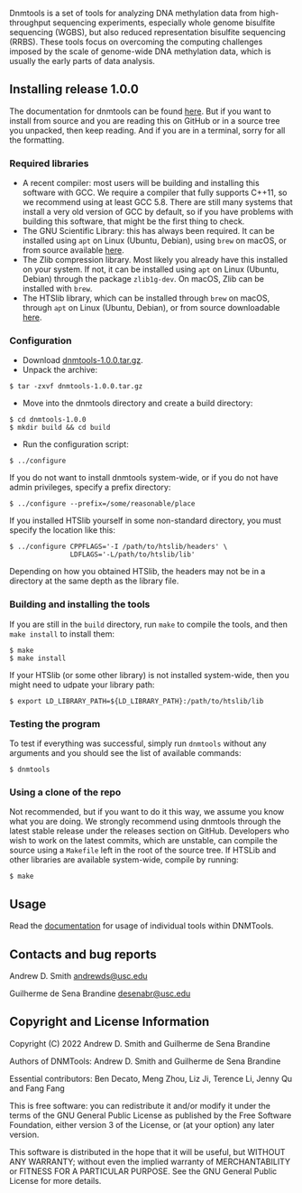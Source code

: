Dnmtools is a set of tools for analyzing DNA methylation data from
high-throughput sequencing experiments, especially whole genome
bisulfite sequencing (WGBS), but also reduced representation bisulfite
sequencing (RRBS). These tools focus on overcoming the computing
challenges imposed by the scale of genome-wide DNA methylation data,
which is usually the early parts of data analysis.

## Installing release 1.0.0

The documentation for dnmtools can be found
[here](https://dnmtools.readthedocs.io). But if you want to install
from source and you are reading this on GitHub or in a source tree you
unpacked, then keep reading. And if you are in a terminal, sorry for
all the formatting.

### Required libraries

* A recent compiler: most users will be building and installing this
  software with GCC. We require a compiler that fully supports C++11,
  so we recommend using at least GCC 5.8. There are still many systems
  that install a very old version of GCC by default, so if you have
  problems with building this software, that might be the first thing
  to check.
* The GNU Scientific Library: this has always been required. It can be
  installed using `apt` on Linux (Ubuntu, Debian), using `brew` on
  macOS, or from source available
  [here](http://www.gnu.org/software/gsl).
* The Zlib compression library. Most likely you already have this
  installed on your system. If not, it can be installed using `apt` on
  Linux (Ubuntu, Debian) through the package `zlib1g-dev`. On macOS,
  Zlib can be installed with `brew`.
* The HTSlib library, which can be installed through `brew` on macOS,
  through `apt` on Linux (Ubuntu, Debian), or from source downloadable
  [here](https://github.com/samtools/htslib).

### Configuration

* Download [dnmtools-1.0.0.tar.gz](https://github.com/smithlabcode/dnmtools/releases/download/v1.0.0/dnmtools-1.0.0.tar.gz).
* Unpack the archive:
```console
$ tar -zxvf dnmtools-1.0.0.tar.gz
```
* Move into the dnmtools directory and create a build directory:
```console
$ cd dnmtools-1.0.0
$ mkdir build && cd build
```
* Run the configuration script:
```console
$ ../configure
```
If you do not want to install dnmtools system-wide, or if you do
not have admin privileges, specify a prefix directory:
```console
$ ../configure --prefix=/some/reasonable/place
```
If you installed HTSlib yourself in some non-standard directory,
you must specify the location like this:
```console
$ ../configure CPPFLAGS='-I /path/to/htslib/headers' \
               LDFLAGS='-L/path/to/htslib/lib'
```
Depending on how you obtained HTSlib, the headers may not be
in a directory at the same depth as the library file.

### Building and installing the tools

If you are still in the `build` directory, run `make` to compile the
tools, and then `make install` to install them:
```console
$ make
$ make install
```
If your HTSlib (or some other library) is not installed system-wide,
then you might need to udpate your library path:
```console
$ export LD_LIBRARY_PATH=${LD_LIBRARY_PATH}:/path/to/htslib/lib
```

### Testing the program

To test if everything was successful, simply run `dnmtools` without
any arguments and you should see the list of available commands:
```console
$ dnmtools
```

### Using a clone of the repo

Not recommended, but if you want to do it this way, we assume you know
what you are doing. We strongly recommend using dnmtools through the
latest stable release under the releases section on GitHub. Developers
who wish to work on the latest commits, which are unstable, can
compile the source using a `Makefile` left in the root of the source
tree. If HTSLib and other libraries are available system-wide,
compile by running:
```console
$ make
```

## Usage

Read the [documentation](https://dnmtools.readthedocs.io) for usage of
individual tools within DNMTools.

## Contacts and bug reports

Andrew D. Smith
andrewds@usc.edu

Guilherme de Sena Brandine
desenabr@usc.edu

## Copyright and License Information

Copyright (C) 2022
Andrew D. Smith and Guilherme de Sena Brandine

Authors of DNMTools: Andrew D. Smith and Guilherme de Sena Brandine

Essential contributors: Ben Decato, Meng Zhou, Liz Ji, Terence Li,
Jenny Qu and Fang Fang

This is free software: you can redistribute it and/or modify it under
the terms of the GNU General Public License as published by the Free
Software Foundation, either version 3 of the License, or (at your
option) any later version.

This software is distributed in the hope that it will be useful, but
WITHOUT ANY WARRANTY; without even the implied warranty of
MERCHANTABILITY or FITNESS FOR A PARTICULAR PURPOSE.  See the GNU
General Public License for more details.
